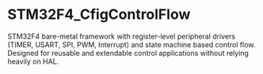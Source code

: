 # STM32F4_CfigControlFlow
STM32F4 bare-metal framework with register-level peripheral drivers (TIMER, USART, SPI, PWM, Interrupt) and state machine based control flow. Designed for reusable and extendable control applications without relying heavily on HAL.
